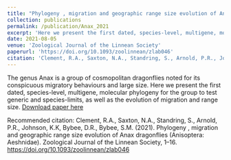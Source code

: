 ```yaml
---
title: "Phylogeny , migration and geographic range size evolution of Anax dragonflies (Anisoptera: Aeshnidae)."
collection: publications
permalink: /publication/Anax_2021
excerpt: 'Here we present the first dated, species-level, multigene, molecular phylogeny for Anax dragonflies to test generic and species-limits, as well as the evolution of migration and range size.'
date: 2021-08-05
venue: 'Zoological Journal of the Linnean Society'
paperurl: 'https://doi.org/10.1093/zoolinnean/zlab046'
citation: 'Clement, R.A., Saxton, N.A., Standring, S., Arnold, P.R., Johnson, K.K, Bybee, D.R., Bybee, S.M. (2021). Phylogeny , migration and geographic range size evolution of Anax dragonflies (Anisoptera: Aeshnidae). Zoological Journal of the Linnean Society, 1–16.'
---
```

The genus Anax is a group of cosmopolitan dragonflies noted for its conspicuous migratory behaviours and large size. Here we present the first dated, species-level, multigene, molecular phylogeny for the group to test generic and species-limits, as well as the evolution of migration and range size.
[Download paper here](http://rebeclem.github.io/files/Clement_et_al_2021_Anax.pdf)

Recommended citation: Clement, R.A., Saxton, N.A., Standring, S., Arnold, P.R., Johnson, K.K, Bybee, D.R., Bybee, S.M. (2021). Phylogeny , migration and geographic range size evolution of Anax dragonflies (Anisoptera: Aeshnidae). Zoological Journal of the Linnean Society, 1–16. https://doi.org/10.1093/zoolinnean/zlab046
